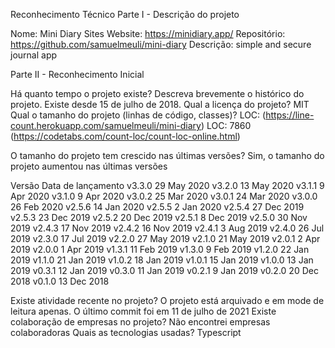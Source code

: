 Reconhecimento Técnico
Parte I - Descrição do projeto

Nome: Mini Diary
Sites
    Website: https://minidiary.app/
    Repositório: https://github.com/samuelmeuli/mini-diary
Descrição:
    simple and secure journal app

Parte II - Reconhecimento Inicial

Há quanto tempo o projeto existe? Descreva brevemente o histórico do projeto.
    Existe desde 15 de julho de 2018.
Qual a licença do projeto?
    MIT
Qual o tamanho do projeto (linhas de código, classes)?
    LOC:  (https://line-count.herokuapp.com/samuelmeuli/mini-diary)
    LOC: 7860 (https://codetabs.com/count-loc/count-loc-online.html)

O tamanho do projeto tem crescido nas últimas versões?
    Sim, o tamanho do projeto aumentou nas últimas versões

Versão Data de lançamento
v3.3.0 29 May 2020
v3.2.0 13 May 2020
v3.1.1 9 Apr 2020
v3.1.0 9 Apr 2020
v3.0.2 25 Mar 2020
v3.0.1 24 Mar 2020
v3.0.0 26 Feb 2020
v2.5.6 14 Jan 2020
v2.5.5 2 Jan 2020
v2.5.4 27 Dec 2019
v2.5.3 23 Dec 2019
v2.5.2 20 Dec 2019
v2.5.1 8 Dec 2019
v2.5.0 30 Nov 2019
v2.4.3 17 Nov 2019
v2.4.2 16 Nov 2019
v2.4.1 3 Aug 2019
v2.4.0 26 Jul 2019
v2.3.0 17 Jul 2019
v2.2.0 27 May 2019
v2.1.0 21 May 2019
v2.0.1 2 Apr 2019
v2.0.0 1 Apr 2019
v1.3.1 11 Feb 2019
v1.3.0 9 Feb 2019
v1.2.0 22 Jan 2019
v1.1.0 21 Jan 2019
v1.0.2 18 Jan 2019
v1.0.1 15 Jan 2019
v1.0.0 13 Jan 2019
v0.3.1 12 Jan 2019
v0.3.0 11 Jan 2019
v0.2.1 9 Jan 2019
v0.2.0 20 Dec 2018
v0.1.0 13 Dec 2018

Existe atividade recente no projeto?
    O projeto está arquivado e em mode de leitura apenas. O último commit foi em 11 de julho de 2021
Existe colaboração de empresas no projeto?
    Não encontrei empresas colaboradoras
Quais as tecnologias usadas?
    Typescript

